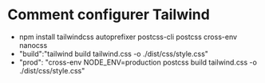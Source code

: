 # Comment configurer Tailwind

<ul>
<li>npm install tailwindcss autoprefixer postcss-cli postcss cross-env nanocss</li>
<li>"build":"tailwind build tailwind.css -o ./dist/css/style.css"</li>
<li>"prod": "cross-env NODE_ENV=production postcss build tailwind.css -o ./dist/css/style.css"</li>
</ul>
